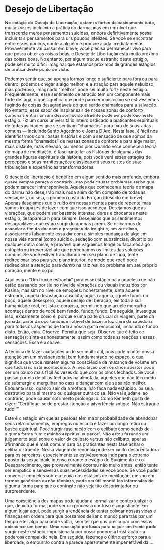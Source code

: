 # Desejo de Libertação

No estágio de Desejo de Libertação, estamos fartos de basicamente tudo, muitas vezes incluindo a prática do darma, mas em um nível que transcende meros pensamentos suicidas, embora definitivamente possa incluir tais pensamentos para uns poucos infelizes. Se você se encontrar entre esses poucos, conte a alguém e procure ajuda imediatamente. Provavelmente vai passar em breve; você precisa permanecer vivo para que possa obter as coisas boas, e Desejo de Libertação está muito próximo das coisas boas. No entanto, por algum truque estranho deste estágio, pode ser muito difícil imaginar que estamos próximos de grandes estágios de prática deste ponto de vista.

Podemos sentir que, se apenas formos longe o suficiente para fora ou para dentro, podemos chegar a algo melhor, e a atração para aquele nebuloso, mas poderoso, imaginado “melhor” pode ser muito forte neste estágio. Frequentemente, esse sentimento de atração tem um componente mais forte de fuga, o que significa que pode parecer mais como se estivéssemos fugindo de coisas desagradáveis ​​do que sendo chamados para a salvação. No entanto, esse sabor de inspirar sair de nossas zonas de conforto comuns e entrar em um desconhecido atraente pode ser poderoso neste estágio. Fiz um curso universitário inteiro dedicado a praticantes espirituais de todas as idades que se sentiram “chamados” para fora de suas vidas comuns — incluindo Santo Agostinho e Joana D'Arc. Nesta fase, é fácil nos identificarmos com nossas histórias e com a sensação de que somos da mesma forma “chamados” de nossas zonas de conforto e para algo maior, mais distante, mais elevado, ou menos pior. Quando você conhece a teoria do mapa de meditação, é fascinante ler as histórias de algumas das grandes figuras espirituais da história, pois você verá esses estágios de percepção e suas manifestações clássicas em seus relatos de suas tribulações e experiências transformadoras.

O desejo de libertação é benéfico em algum sentido mais profundo, embora quase sempre pareça o contrário. Isso pode causar problemas sérios que podem parecer intransponíveis. Aqueles que conhecem a teoria de mapa do darma não desejarão mais nada além do fim completo de todas as sensações, ou seja, o primeiro gosto da Fruição (descrito em breve). Apenas desejamos que o ruído em nossas mentes pare de repente, mas somos incapazes de fazer com que isso aconteça. Desejamos que as vibrações, que podem ser bastante intensas, duras e chocantes neste estágio, desapareçam para sempre. Desejamos que os sentimentos desagradáveis ​​que estão surgindo apenas parem. Se deixarmos de associar o fim da dor com o progresso do insight e, em vez disso, associarmos falsamente essa dor com a simples mudança de algo em nossa vida normal (como suicídio, sedação com substâncias, divórcio ou qualquer outra coisa), é provável que vaguemos longe ou façamos algo estúpido ou irreversível até que percebamos os limites das soluções comuns. Se você estiver trabalhando em seu plano de fuga, tente redirecionar isso para seu plano interior, de modo que você pode redirecionar a atenção para _dentro_ na raiz real do problema em seu próprio coração, mente e corpo.

Aqui está o “Um truque estranho” para esse estágio para aqueles que não estão passando por ele no nível de vibrações ou visuais induzidos por Kasina, mas sim no nível de emoções: honestamente, sinta aquele estrondo, aquela devastação absoluta, aquela agonia, aquele fundo do poço, aquele desespero, aquele desejo de liberação, em toda a sua humanidade real, realista e corajosa, permitindo que aquele mergulho aconteça dentro de você bem fundo, fundo, fundo. Em seguida, investigue isso, exatamente como é, porque é uma parte crucial da viagem, parte da jornada, parte da oportunidade notável de trazer a luz clara da sabedoria para todos os aspectos de toda a nossa gama emocional, incluindo o fundo disto. Então, caia. Observe. Permita que seja. Observe que é feito de sensações: sinta-as honestamente, assim como todas as reações a essas sensações. Essa é a chave.

A técnica de fazer anotações pode ser muito útil, pois pode manter nossa atenção em um nível sensorial bem fundamentado no espaço, o que significa que você mantém alguma consciência da mudança de volume em que tudo isso está acontecendo. A meditação com os olhos abertos pode ser um pouco mais fácil às vezes do que com os olhos fechados. Se você passar por ela de olhos fechados na almofada, aqueles que não têm medo de submergir e mergulhar no caos e dançar com ele se sairão melhor. Enquanto isso, quando sair da almofada, não faça nada estúpido, ou seja, destrutivo para si mesmo ou qualquer outra coisa. Não vai ajudar e, ao contrário, pode causar sofrimento prolongado. Como Kenneth gosta de dizer: “Certifique-se de prestar atenção à advertência antiga: 'Não estrague tudo!'”

Este é o estágio em que as pessoas têm maior probabilidade de abandonar seus relacionamentos, empregos ou escola e fazer um longo retiro ou busca espiritual. Pode surgir fascinação com o celibato como sendo de alguma forma “um caminho espiritual superior”. Não estou fazendo um julgamento aqui sobre o valor do celibato versus não celibato, apenas afirmando que é mais comum para os praticantes nesta fase achar o celibato atraente. Nossa viagem de renúncia pode ser muito desorientadora para os parceiros, especialmente se estivéssemos indo para o extremo oposto da sexualidade intensa durante o estágio do Surgimento e do Desaparecimento, que provavelmente ocorreu não muito antes, então tente ser empático e sensível às suas necessidades se você pode. Se você puder conversar com eles sobre a teoria dos estágios de meditação, mesmo em termos genéricos ou não técnicos, pode ser útil mantê-los informados de alguma forma para que o contraste não seja tão desorientador ou surpreendente.

Uma consciência dos mapas pode ajudar a normalizar e contextualizar o que, de outra forma, pode ser um processo confuso e angustiante. Em algum lugar aqui, pode surgir a tendência de tentar colocar nossas vidas e finanças em ordem para que possamos deixar o mundo para trás por um tempo e ter algo para onde voltar, sem ter que nos preocupar com essas coisas por um tempo. Uma resolução profunda para seguir em frente pode surgir neste estágio, impulsionada por nossa poderosa frustração e a poderosa compaixão nela. Em seguida, fazemos o último esforço para a liberdade, o empurrão contra a parede aparentemente impenetrável da ...


